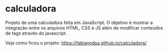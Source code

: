 # calculadora

Projeto de uma calculadora feita em JavaScript. 
O objetivo é mostrar a integração entre os arquivos HTML, CSS e JS além de modificar conteúdos de tags através do javascript.


Veja como ficou o projeto: https://fabianodsa.github.io/calculadora/